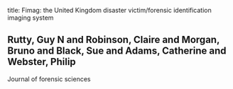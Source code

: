 title: Fimag: the United Kingdom disaster victim/forensic identification imaging system

## Rutty, Guy N and Robinson, Claire and Morgan, Bruno and Black, Sue and Adams, Catherine and Webster, Philip
Journal of forensic sciences

